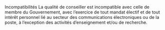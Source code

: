 Incompatibilités
La qualité de conseiller est incompatible avec celle de membre du Gouvernement, avec l’exercice de tout mandat électif et de tout intérêt personnel lié au secteur des communications électroniques ou de la poste, à l’exception des activités d’enseignement et/ou de recherche.